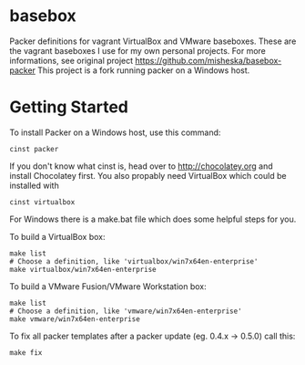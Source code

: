 basebox
=======

Packer definitions for vagrant VirtualBox and VMware baseboxes. 
These are the vagrant baseboxes I use for my own personal projects. 
For more informations, see original project
<https://github.com/misheska/basebox-packer>
This project is a fork running packer on a Windows host.

Getting Started
===============

To install Packer on a Windows host, use this command:

    cinst packer

If you don't know what cinst is, head over to <http://chocolatey.org> and install Chocolatey first. You also propably need VirtualBox which could be installed with

    cinst virtualbox

For Windows there is a make.bat file which does some helpful steps for you.

To build a VirtualBox box:

    make list
    # Choose a definition, like 'virtualbox/win7x64en-enterprise'
    make virtualbox/win7x64en-enterprise

To build a VMware Fusion/VMware Workstation box:

    make list
    # Choose a definition, like 'vmware/win7x64en-enterprise'
    make vmware/win7x64en-enterprise

To fix all packer templates after a packer update (eg. 0.4.x -> 0.5.0)
call this:

    make fix

